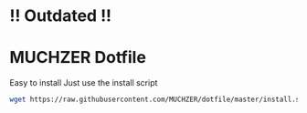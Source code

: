 # !! Outdated !!

# MUCHZER Dotfile

Easy to install 
Just use the install script
```bash
wget https://raw.githubusercontent.com/MUCHZER/dotfile/master/install.sh && chmod +r install.sh && ./install.sh
```
